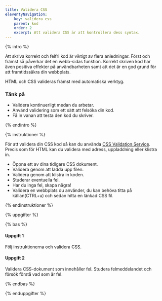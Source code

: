 ```yaml
---
title: Validera CSS
eleventyNavigation:
    key: validera css
    parent: kod
    order: 2
    excerpt: Att validera CSS är att kontrollera dess syntax.
---
```


{% intro %}

Att skriva korrekt och felfri kod är viktigt av flera anledningar. Först och främst så påverkar det en webb-sidas funktion. Korrekt skriven kod har även positiva effekter på användbarheten samt att det är en god grund för att framtidssäkra din webbplats.

HTML och CSS valideras främst med automatiska verktyg.

### Tänk på

-   Validera kontinuerligt medan du arbetar.
-   Använd validering som ett sätt att felsöka din kod.
-   Få in vanan att testa den kod du skriver.

{% endintro %}

{% instruktioner %}

För att validera din CSS kod så kan du använda [CSS Validation Service](https://jigsaw.w3.org/css-validator/).
Precis som för HTML kan du validera med adress, uppladdning eller klistra in.

-   Öppna ett av dina tidigare CSS dokument.
-   Validera genom att ladda upp filen.
-   Validera genom att klistra in koden.
-   Studerar eventuella fel.
-   Har du inga fel, skapa några!
-   Validera en webbplats du använder, du kan behöva titta på källan(CTRL+u) och sedan hitta en länkad CSS fil.

{% endinstruktioner %}

{% uppgifter %}

{% bas %}

#### Uppgift 1

Följ instruktionerna och validera CSS.

#### Uppgift 2

Validera CSS-dokument som innehåller fel. Studera felmeddelandet och försök förstå vad som är fel.

{% endbas %}

{% enduppgifter %}
